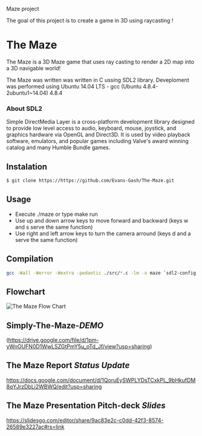 Maze project

The goal of this project is to create a game in 3D using raycasting !


# The Maze

The Maze is a 3D Maze game that uses ray casting to render a 2D map into a 3D navigable world!

The Maze was written was written in C ussing SDL2 library. Deveploment was performed using Ubuntu 14.04 LTS - gcc (Ubuntu 4.8.4-2ubuntu1~14.04) 4.8.4

### About SDL2 

Simple DirectMedia Layer is a cross-platform development library designed to provide low level access to audio, keyboard, mouse, joystick, and graphics hardware via OpenGL and Direct3D. It is used by video playback software, emulators, and popular games including Valve's award winning catalog and many Humble Bundle games.

## Instalation 
```sh
$ git clone https://https://github.com/Evans-Gash/The-Maze.git
```
## Usage 
* Execute ./maze or type make run 
* Use up and down arrow keys to move forward and backward (keys w and s serve the same function)
* Use right and left arrow keys to turn the camera arround (keys d and a serve the same function)

## Compilation
```sh
gcc -Wall -Werror -Wextra -pedantic ./src/*.c -lm -o maze `sdl2-config --cflags` `sdl2-config --libs`;
```

## Flowchart
![The Maze Flow Chart](https://i.imgur.com/t0MxNni.png)

## Simply-The-Maze-*DEMO*
(https://drive.google.com/file/d/1pm-yWnOUFN0D1WwLSZGtPmY5u_oTd_Jf/view?usp=sharing)

## The Maze Report *Status Update*
https://docs.google.com/document/d/1QoruEySWPLYDsTCxkPL_9bHkufDM8qYJrzDbLi2WBWQ/edit?usp=sharing

## The Maze Presentation Pitch-deck *Slides*
https://slidesgo.com/editor/share/9ac83e2c-c0dd-42f3-8574-26589e3227ac#rs=link
